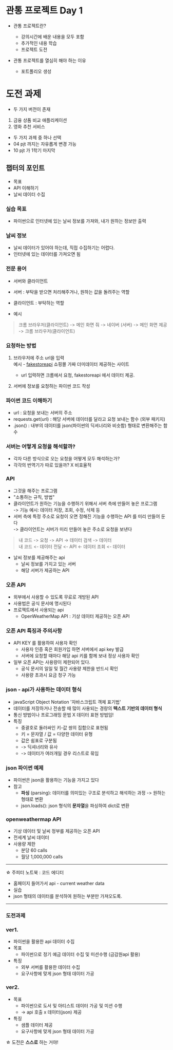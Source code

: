 # 관통 프로젝트 Day 1
- 관통 프로젝트란? 
    - 강의시간에 배운 내용을 모두 포함
    - 추가적인 내용 학습
    - 프로젝트 도전

- 관통 프로젝트를 열심히 해야 하는 이유
    - 포트폴리오 생성

# 도전 과제
- 두 가지 버전이 존재
1. 금융 상품 비교 애플리케이션
2. 영화 추천 서비스

- 두 가지 과제 중 하나 선택  
- 04 pjt 까지는 자유롭게 변경 가능
- 10 pjt 가 1학기 마지막

## 챕터의 포인트
- 목표
- API 이해하기
- 날씨 데이터 수집

### 실습 목표
- 파이썬으로 인터넷에 있는 날씨 정보를 가져와, 내가 원하는 정보만 출력

### 날씨 정보
- 날씨 데이터가 있어야 하는데, 직접 수집하기는 어렵다.
- 인터넷에 있는 데이터를 가져오면 됨

### 전문 용어
- 서버와 클라이언트
- 서버 : 부탁을 받으면 처리해주거나, 원하는 값을 돌려주는 역할
- 클라이언트 : 부탁하는 역할

- 예시  
> 크롬 브라우저(클라이언트)
 -> 메인 화면 줘 -> 네이버 (서버) -> 메인 화면 제공 -> 크롬 브라우저(클라이언트)


### 요청하는 방법
1. 브라우저에 주소 url을 입력  
    예시 - [fakestoreapi](fakestoreapi.com/carts)
    쇼핑몰 가짜 더미데이터 제공하는 사이트   

    - url 입력하면 크롬에서 요청, fakestoreapi 에서 데이터 제공.

2. 서버에 정보를 요청하는 파이썬 코드 작성


### 파이썬 코드 이해하기
- url : 요청을 보내는 서버의 주소
- requests.get(url) : 해당 서버에 데이터를 달라고 요청 보내는 함수 (외부 패키지)
- .json() : 내부의 데이터를 json(파이썬의 딕셔너리와 비슷함) 형태로 변환해주는 함수

### 서버는 어떻게 요청을 해석할까?
- 각자 다른 방식으로 오는 요청을 어떻게 모두 해석하는가?
- 각각의 번역기가 따로 있을까? X 비효율적

### API
- 그것을 해주는 프로그램
- "소통하는 규칙, 방법"
- 클라이언트가 원하는 기능을 수행하기 위해서 서버 측에 만들어 놓은 프로그램  
    -> 기능 예시: 데이터 저장, 조회, 수정, 삭제 등
- 서버 측에 특정 주소로 요청이 오면 정해진 기능을 수행하는 API 를 미리 만들어 둔다  
    -> 클라이언트는 서버가 미리 만들어 놓은 주소로 요청을 보낸다

> 내 코드 -> 요청 -> API -> 데이터 검색 -> 데이터  
> 내 코드 <- 데이터 전달 <- API <- 데이터 조회 <- 데이터

- 날씨 정보를 제공해주는 api
    - 날씨 정보를 가지고 있는 서버
    - 해당 서버가 제공하는 API

### 오픈 API
- 외부에서 사용할 수 있도록 무료로 개방된 API
- 사용법은 공식 문서에 명시된다
- 프로젝트에서 사용되는 api
    - OpenWeatherMap API : 기상 데이터 제공하는 오픈 API

### 오픈 API 특징과 주의사항
- API KEY 를 활용하여 사용자 확인
    - 사용자 인증 혹은 회원가입 하면 서버에서 api key 발급
    - 서버에 요청할 때마다 해당 api 키를 함께 보내 정상 사용자 확인
- 일부 오픈 API는 사용량이 제한되어 있다.
    - 공식 문서의 일일 및 월간 사용량 제한을 반드시 확인
    - 사용량 초과시 요금 청구 가능

### json - api가 사용하는 데이터 형식
- javaScript Object Notation '자바스크립트 객체 표기법'
- 데이터를 저장하거나 전송할 때 많이 사용되는 경량의 **텍스트 기반의 데이터 형식**
- 통신 방법이나 프로그래밍 문법 X 데이터 표현 방법임!
- 특징
    - 중괄호로 둘러싸인 키-값 쌍의 집합으로 표현됨
    - 키 = 문자열 / 값 = 다양한 데이터 유형
    - 값은 쉼표로 구분됨 
    - -> 딕셔너리와 유사
    - -> 데이터가 여러개일 경우 리스트로 묶임

### json 파이썬 예제
- 파이썬은 json을 활용하는 기능을 가지고 있다
- 참고
    - **파싱** (parsing): 데이터를 의미있는 구조로 분석하고 해석하는 과정
       -> 원하는 형태로 변환
    - json.loads(): json 형식의 **문자열**을 파싱하여 dict로 변환


### openweathermap API
- 기상 데이터 및 날씨 정부를 제공하는 오픈 API
- 전세계 날씨 데이터
- 사용량 제한
    - 분당 60 calls
    - 월당 1,000,000 calls  

--- 
  

 ☆ 주피터 노트북 : 코드 에디터


- 홈페이지 들어가서 api - current weather data 
- 실습 
- json 형태의 데이터를 분석하여 원하는 부분만 가져오도록.
---


### 도전과제
### ver1.
- 파이썬을 활용한 api 데이터 수집
- 목표
    - 파이썬으로 정기 예금 데이터 수집 및 미션수행 (금감원api 활용)
- 특징
    - 외부 서버를 활용한 데이터 수집
    - 요구사항에 맞게 json 형태 데이터 가공

### ver2.
- 목표
    - 파이썬으로 도서 및 아티스트 데이터 가공 및 미션 수행
    - -> api 호출 x 데이터(json) 제공
- 특징
    - 샘플 데이터 제공
    - 요구사항에 맞게 json 형태 데이터 가공



☆ 도전은 **스스로** 하는 거야! 

